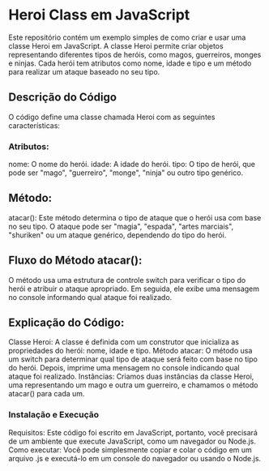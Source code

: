 # Heroi Class em JavaScript
Este repositório contém um exemplo simples de como criar e usar uma classe Heroi em JavaScript. A classe Heroi permite criar objetos representando diferentes tipos de heróis, como magos, guerreiros, monges e ninjas. Cada herói tem atributos como nome, idade e tipo e um método para realizar um ataque baseado no seu tipo.

## Descrição do Código
O código define uma classe chamada Heroi com as seguintes características:

### Atributos:
nome: O nome do herói.
idade: A idade do herói.
tipo: O tipo de herói, que pode ser "mago", "guerreiro", "monge", "ninja" ou outro tipo genérico.

## Método:
atacar(): Este método determina o tipo de ataque que o herói usa com base no seu tipo. O ataque pode ser "magia", "espada", "artes marciais", "shuriken" ou um ataque genérico, dependendo do tipo do herói.

## Fluxo do Método atacar():
O método usa uma estrutura de controle switch para verificar o tipo do herói e atribuir o ataque apropriado.
Em seguida, ele exibe uma mensagem no console informando qual ataque foi realizado.

## Explicação do Código:
Classe Heroi: A classe é definida com um construtor que inicializa as propriedades do herói: nome, idade e tipo.
Método atacar: O método usa um switch para determinar qual tipo de ataque será feito com base no tipo do herói. Depois, imprime uma mensagem no console indicando qual ataque foi realizado.
Instâncias: Criamos duas instâncias da classe Heroi, uma representando um mago e outra um guerreiro, e chamamos o método atacar() para cada um.

### Instalação e Execução
Requisitos: Este código foi escrito em JavaScript, portanto, você precisará de um ambiente que execute JavaScript, como um navegador ou Node.js.
Como executar: Você pode simplesmente copiar e colar o código em um arquivo .js e executá-lo em um console do navegador ou usando o Node.js.
